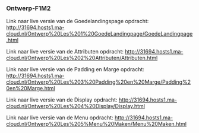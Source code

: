 ### Ontwerp-F1M2

Link naar live versie van de Goedelandingspage opdracht: http://31694.hosts1.ma-cloud.nl/Ontwerp%20Les%201%20GoedeLandingpage/GoedeLandingpage.html

Link naar live versie van de Attributen opdracht: http://31694.hosts1.ma-cloud.nl/Ontwerp%20Les%202%20Attributen/Attributen.html

Link naar live versie van de Padding en Marge opdracht: http://31694.hosts1.ma-cloud.nl/Ontwerp%20Les%203%20Padding%20en%20Marge/Padding%20en%20Marge.html

Link naar live versie van de Display opdracht: http://31694.hosts1.ma-cloud.nl/Ontwerp%20Les%204%20Display/Display.html

Link naar live versie van de Menu opdracht: http://31694.hosts1.ma-cloud.nl/Ontwerp%20Les%205%Menu%20Maken/Menu%20Maken.html

